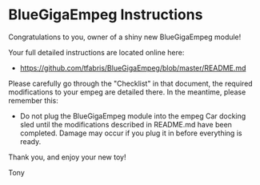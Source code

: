 
BlueGigaEmpeg Instructions
===============================================================================

Congratulations to you, owner of a shiny new BlueGigaEmpeg module!

Your full detailed instructions are located online here:
- https://github.com/tfabris/BlueGigaEmpeg/blob/master/README.md

Please carefully go through the "Checklist" in that document, the required
modifications to your empeg are detailed there. In the meantime, please
remember this:

- Do not plug the BlueGigaEmpeg module into the empeg Car docking sled until
  the modifications described in README.md have been completed. Damage may
  occur if you plug it in before everything is ready.
  
Thank you, and enjoy your new toy!

Tony
